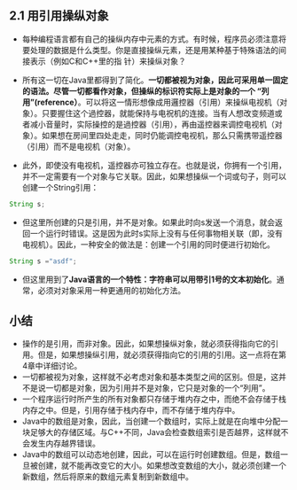 ## 2.1 用引用操纵对象
- 每种编程语言都有自己的操纵内存中元素的方式。有时候，程序员必须注意将要处理的数据是什么类型。你是直接操纵元素，还是用某种基于特殊语法的间接表示（例如C和C++里的指
针）来操纵对象？

- 所有这一切在Java里都得到了简化。**一切都被视为对象，因此可采用单一固定的语法。尽管一切都看作对象，但操纵的标识符实际上是对象的一个 “列用”(reference）**。可以将这一情形想像成用邏控器（引用）来操纵电视机（对象）。只要握住这个過控器，就能保持与电祝机的连接。当有人想改变频道或者减小音量时，实际操控的是過控器（引用），再由遥控器来调控电视机（对象）。如果想在房间里四处走走，同时仍能调控电视机，那么只需携带遥控器（引用）而不是电视机（对象）。

- 此外，即使没有电视机，遥控器亦可独立存在。也就是说，你拥有一个引用，并不一定需要有一个对象与它关联。因此，如果想操纵一个词或句子，则可以创建一个String引用：

```java
String s;
```
- 但这里所创建的只是引用，并不是对象。如果此时向s发送一个消息，就会返回一个运行时错误。这是因为此时s实际上没有与任何事物相关联（即，没有电视机）。因此，一种安全的做法是：创建一个引用的同时便进行初始化。

```java
String s ="asdf";
```

- 但这里用到了**Java语言的一个特性：字符串可以用带引1号的文本初始化**。通常，必须对对象采用一种更通用的初始化方法。

## 小结
- 操作的是引用，而非对象。因此，如果想操纵对象，就必须获得指向它的引用。但是，如果想操纵引用，就必须获得指向它的引用的引用。这一点将在第4章中详细讨论。
- 一切都被视为对象，这样就不必考虑对象和基本类型之间的区别。但是，这并不是说一切都是对象，因为引用并不是对象，它只是对象的一个“列用”。
- 一个程序运行时所产生的所有对象都只存储于堆内存之中，而绝不会存储于栈内存之中。但是，引用存储于栈内存中，而不存储于堆内存中。
- Java中的数组是对象，因此，当创建一个数组时，实际上就是在向堆中分配一块足够大的存储区域。与C++不同，Java会检查数组索引是否越界，这样就不会发生内存越界错误。
- Java中的数组可以动态地创建，因此，可以在运行时创建数组。但是，数组一旦被创建，就不能再改变它的大小。如果想改变数组的大小，就必须创建一个新数组，然后将原来的数组元素复制到新数组中。